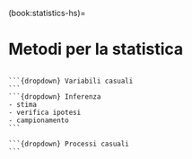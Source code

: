 (book:statistics-hs)=
# Metodi per la statistica

````{only} html

```{dropdown} Variabili casuali
```
```{dropdown} Inferenza
- stima
- verifica ipotesi
- campionamento
```

```{dropdown} Processi casuali
```

````
